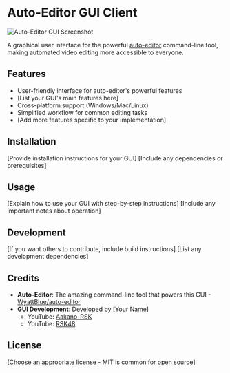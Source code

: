 # Auto-Editor GUI Client

![Auto-Editor GUI Screenshot](screenshot.png) <!-- Add your screenshot here -->

A graphical user interface for the powerful [auto-editor](https://github.com/WyattBlue/auto-editor) command-line tool, making automated video editing more accessible to everyone.

## Features

- User-friendly interface for auto-editor's powerful features
- [List your GUI's main features here]
- Cross-platform support (Windows/Mac/Linux)
- Simplified workflow for common editing tasks
- [Add more features specific to your implementation]

## Installation

[Provide installation instructions for your GUI]
[Include any dependencies or prerequisites]

## Usage

[Explain how to use your GUI with step-by-step instructions]
[Include any important notes about operation]

## Development

[If you want others to contribute, include build instructions]
[List any development dependencies]

## Credits

- **Auto-Editor**: The amazing command-line tool that powers this GUI - [WyattBlue/auto-editor](https://github.com/WyattBlue/auto-editor)
- **GUI Development**: Developed by [Your Name] 
  - YouTube: [Aakano-RSK](https://www.youtube.com/@aakano-rsk)
  - YouTube: [RSK48](https://www.youtube.com/@RSK48)

## License

[Choose an appropriate license - MIT is common for open source]
